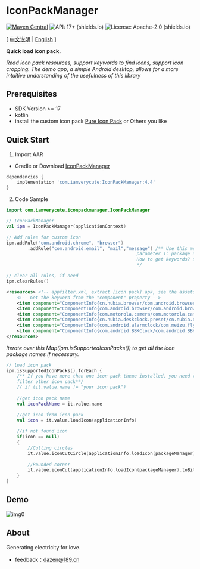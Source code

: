 # IconPackManager
[![Maven Central](https://img.shields.io/maven-central/v/com.iamverycute/IconPackManager.svg?label=Maven%20Central)](https://central.sonatype.com/artifact/com.iamverycute/IconPackManager/) ![API: 17+ (shields.io)](https://img.shields.io/badge/API-17+-green) ![License: Apache-2.0 (shields.io)](https://img.shields.io/badge/license-Apache--2.0-brightgreen)

[ [中文说明](README_zh_cn.md) | [English](#) ]

**Quick load icon pack.**

*Read icon pack resources, support keywords to find icons, support icon cropping. The demo app, a simple Android desktop, allows for a more intuitive understanding of the usefulness of this library*

## Prerequisites
+ SDK Version >= 17
+ kotlin
+ install the custom icon pack [Pure Icon Pack](https://www.coolapk.com/apk/me.morirain.dev.iconpack.pure) or Others you like

## Quick Start

1. Import AAR

+ Gradle or Download [IconPackManager](https://github.com/lalakii/IconPackManager/releases)

```groovy
dependencies {
    implementation 'com.iamverycute:IconPackManager:4.4'
}
```

2. Code Sample

```kotlin
import com.iamverycute.iconpackmanager.IconPackManager

// IconPackManager
val ipm = IconPackManager(applicationContext)

// Add rules for custom icon
ipm.addRule("com.android.chrome", "browser")
        .addRule("com.android.email", "mail","message") /** Use this method to add rules when you need to specify icons for an application, 
                                                 parameter 1: package name, parameter 2: keyword (icon resource name) Fuzzy Matching
                                                 How to get keywords? see icon pack.apk assets/appfilter.xml
                                                 */

// clear all rules, if need
ipm.clearRules()
```
```xml
<resources> <!-- appfilter.xml, extract [icon pack].apk, see the assets directory -->
    <!-- Get the keyword from the "component" property -->
    <item component="ComponentInfo{cn.nubia.browser/com.android.browser.BrowserLauncher}" drawable="browser"/>
    <item component="ComponentInfo{com.android.browser/com.android.browser.BrowserActivity}" drawable="browser"/>
    <item component="ComponentInfo{com.motorola.camera/com.motorola.camera.Camera}" drawable="camera_2"/>
    <item component="ComponentInfo{cn.nubia.deskclock.preset/cn.nubia.deskclock.DeskClock}" drawable="clock"/>
    <item component="ComponentInfo{com.android.alarmclock/com.meizu.flyme.alarmclock.DeskClock}" drawable="flyme_clock"/>
    <item component="ComponentInfo{com.android.BBKClock/com.android.BBKClock.Timer}" drawable="clock"/>
</resources>
```
*Iterate over this Map(ipm.isSupportedIconPacks()) to get all the icon package names if necessary.*
```kotlin
// load icon pack
ipm.isSupportedIconPacks().forEach {
    /** If you have more than one icon pack theme installed, you need to exclude it here
    filter other icon pack**/
    // if (it.value.name != "your icon pack")
    
    //get icon pack name
    val iconPackName = it.value.name

    //get icon from icon pack
    val icon = it.value.loadIcon(applicationInfo)       
    
    //if not found icon
    if(icon == null)
    {
        //Cutting circles
        it.value.iconCutCircle(applicationInfo.loadIcon(packageManager).toBitmap(),side,scaleF)
        
        //Rounded corner
        it.value.iconCut(applicationInfo.loadIcon(packageManager).toBitmap(),side,radius,scaleF)
    }
}
```

## Demo

![img0](https://cdn.jsdelivr.net/gh/lalakii/IconPackManager/video/demo.gif?v=4.3)

## About

Generating electricity for love.

+ feedback：dazen@189.cn

